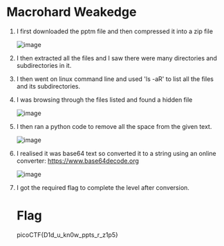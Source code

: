 # Macrohard Weakedge

1) I first downloaded the pptm file and then compressed it into a zip file

   ![image](https://github.com/Snapskillz123/picoCTF/assets/149099858/c824d98f-767a-41ce-8604-8455e8c70516)

2) I then extracted all the files and I saw there were many directories and subdirectories in it.
3) I then went on linux command line and used 'ls -aR' to list all the files and its subdirectories.
4) I was browsing through the files listed and found a hidden file

   ![image](https://github.com/Snapskillz123/picoCTF/assets/149099858/cab14285-7810-4f53-996f-967cbe533991)

5) I then ran a python code to remove all the space from the given text.

   ![image](https://github.com/Snapskillz123/picoCTF/assets/149099858/62e4fea7-2f6e-4e21-8d11-a2354fed1507)

6) I realised it was base64 text so converted it to a string using an online converter: https://www.base64decode.org

   ![image](https://github.com/Snapskillz123/picoCTF/assets/149099858/8d2227cf-6881-4b09-891b-aec428277e7d)

7) I got the required flag to complete the level after conversion.

   # Flag

    picoCTF{D1d_u_kn0w_ppts_r_z1p5}



